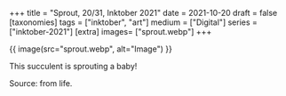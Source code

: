 +++
title = "Sprout, 20/31, Inktober 2021"
date = 2021-10-20
draft =  false
[taxonomies]
tags = ["inktober", "art"]
medium = ["Digital"]
series = ["inktober-2021"]
[extra]
images= ["sprout.webp"]
+++

{{ image(src="sprout.webp", alt="Image") }}

This succulent is sprouting a baby!

Source: from life.
